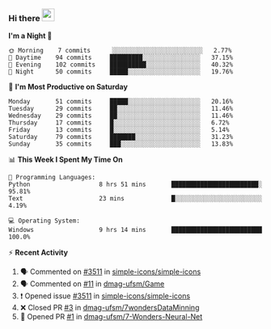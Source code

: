 ### Hi there <img src="https://media.giphy.com/media/hvRJCLFzcasrR4ia7z/giphy.gif" width="25px">

<!--
[![Github.io Badge](https://img.shields.io/badge/-bettker.github.io-181717?style=flat-square&logo=Github&logoColor=white&link=https://bettker.github.io/)](https://bettker.github.io/)
[![Linkedin Badge](https://img.shields.io/badge/-bettker-0077b5?style=flat-square&logo=Linkedin&logoColor=white&link=https://www.linkedin.com/in/bettker/)](https://www.linkedin.com/in/bettker/)
[![Gmail Badge](https://img.shields.io/badge/-rafaelvalesb@gmail.com-d14836?style=flat-square&logo=Gmail&logoColor=white&link=mailto:rafaelvalesb@gmail.com)](mailto:rafaelvalesb@gmail.com)
[![Lattes Badge](https://img.shields.io/badge/-Rafael%20Vales%20Bettker-007db8?style=flat-square&logo=Lattes&logoColor=white&link=http://lattes.cnpq.br/3589185800002751)](http://lattes.cnpq.br/3589185800002751) check the color -->

<!--
![bettker's github stats](https://github-readme-stats.vercel.app/api?username=bettker&hide=stars&count_private=true&show_icons=true&include_all_commits=true&title_color=444444&text_color=888888&background_color=111111&icon_color=ffc83d&hide_border=true)
-->

<!--START_SECTION:waka-->
**I'm a Night 🦉** 

```text
🌞 Morning    7 commits      ░░░░░░░░░░░░░░░░░░░░░░░░░   2.77% 
🌆 Daytime    94 commits     █████████░░░░░░░░░░░░░░░░   37.15% 
🌃 Evening    102 commits    ██████████░░░░░░░░░░░░░░░   40.32% 
🌙 Night      50 commits     █████░░░░░░░░░░░░░░░░░░░░   19.76%

```
📅 **I'm Most Productive on Saturday** 

```text
Monday       51 commits     █████░░░░░░░░░░░░░░░░░░░░   20.16% 
Tuesday      29 commits     ██░░░░░░░░░░░░░░░░░░░░░░░   11.46% 
Wednesday    29 commits     ██░░░░░░░░░░░░░░░░░░░░░░░   11.46% 
Thursday     17 commits     █░░░░░░░░░░░░░░░░░░░░░░░░   6.72% 
Friday       13 commits     █░░░░░░░░░░░░░░░░░░░░░░░░   5.14% 
Saturday     79 commits     ███████░░░░░░░░░░░░░░░░░░   31.23% 
Sunday       35 commits     ███░░░░░░░░░░░░░░░░░░░░░░   13.83%

```


📊 **This Week I Spent My Time On** 

```text
💬 Programming Languages: 
Python                   8 hrs 51 mins       ████████████████████████░   95.81% 
Text                     23 mins             █░░░░░░░░░░░░░░░░░░░░░░░░   4.19%

💻 Operating System: 
Windows                  9 hrs 14 mins       █████████████████████████   100.0%

```


<!--END_SECTION:waka-->

⚡ **Recent Activity**

<!--START_SECTION:activity-->
1. 🗣 Commented on [#3511](https://github.com/simple-icons/simple-icons/issues/3511) in [simple-icons/simple-icons](https://github.com/simple-icons/simple-icons)
2. 🗣 Commented on [#11](https://github.com/dmag-ufsm/Game/issues/11) in [dmag-ufsm/Game](https://github.com/dmag-ufsm/Game)
3. ❗️ Opened issue [#3511](https://github.com/simple-icons/simple-icons/issues/3511) in [simple-icons/simple-icons](https://github.com/simple-icons/simple-icons)
4. ❌ Closed PR [#3](https://github.com/dmag-ufsm/7wondersDataMinning/pull/3) in [dmag-ufsm/7wondersDataMinning](https://github.com/dmag-ufsm/7wondersDataMinning)
5. 💪 Opened PR [#1](https://github.com//dmag-ufsm/7-Wonders-Neural-Net/pull/1) in [dmag-ufsm/7-Wonders-Neural-Net](https://github.com//dmag-ufsm/7-Wonders-Neural-Net)
<!--END_SECTION:activity-->
